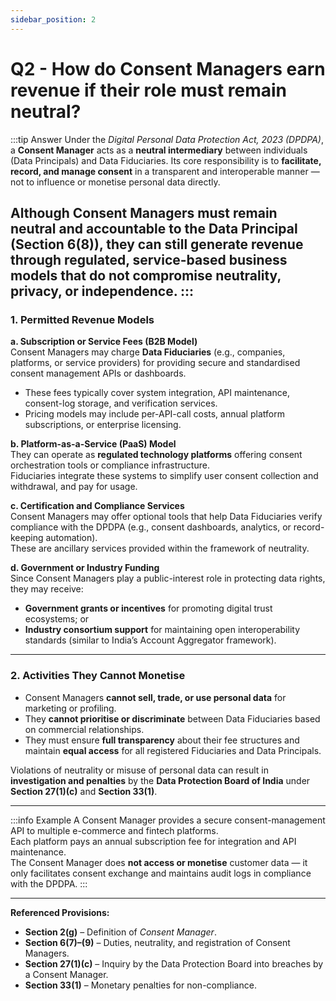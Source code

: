 ```yaml
---
sidebar_position: 2
---
```


# Q2 - How do Consent Managers earn revenue if their role must remain neutral?

:::tip Answer
Under the *Digital Personal Data Protection Act, 2023 (DPDPA)*, a **Consent Manager** acts as a **neutral intermediary** between individuals (Data Principals) and Data Fiduciaries. Its core responsibility is to **facilitate, record, and manage consent** in a transparent and interoperable manner — not to influence or monetise personal data directly.

Although Consent Managers must remain neutral and accountable to the Data Principal (**Section 6(8)**), they can still generate revenue **through regulated, service-based business models** that do not compromise neutrality, privacy, or independence.
:::
---

### **1. Permitted Revenue Models**

**a. Subscription or Service Fees (B2B Model)**  
Consent Managers may charge **Data Fiduciaries** (e.g., companies, platforms, or service providers) for providing secure and standardised consent management APIs or dashboards.  
- These fees typically cover system integration, API maintenance, consent-log storage, and verification services.  
- Pricing models may include per-API-call costs, annual platform subscriptions, or enterprise licensing.

**b. Platform-as-a-Service (PaaS) Model**  
They can operate as **regulated technology platforms** offering consent orchestration tools or compliance infrastructure.  
Fiduciaries integrate these systems to simplify user consent collection and withdrawal, and pay for usage.

**c. Certification and Compliance Services**  
Consent Managers may offer optional tools that help Data Fiduciaries verify compliance with the DPDPA (e.g., consent dashboards, analytics, or record-keeping automation).  
These are ancillary services provided within the framework of neutrality.

**d. Government or Industry Funding**  
Since Consent Managers play a public-interest role in protecting data rights, they may receive:  
- **Government grants or incentives** for promoting digital trust ecosystems; or  
- **Industry consortium support** for maintaining open interoperability standards (similar to India’s Account Aggregator framework).

---

### **2. Activities They Cannot Monetise**

- Consent Managers **cannot sell, trade, or use personal data** for marketing or profiling.  
- They **cannot prioritise or discriminate** between Data Fiduciaries based on commercial relationships.  
- They must ensure **full transparency** about their fee structures and maintain **equal access** for all registered Fiduciaries and Data Principals.

Violations of neutrality or misuse of personal data can result in **investigation and penalties** by the **Data Protection Board of India** under **Section 27(1)(c)** and **Section 33(1)**.

---

:::info Example
A Consent Manager provides a secure consent-management API to multiple e-commerce and fintech platforms.  
Each platform pays an annual subscription fee for integration and API maintenance.  
The Consent Manager does **not access or monetise** customer data — it only facilitates consent exchange and maintains audit logs in compliance with the DPDPA.
:::

---

**Referenced Provisions:**  
- **Section 2(g)** – Definition of *Consent Manager*.  
- **Section 6(7)–(9)** – Duties, neutrality, and registration of Consent Managers.  
- **Section 27(1)(c)** – Inquiry by the Data Protection Board into breaches by a Consent Manager.  
- **Section 33(1)** – Monetary penalties for non-compliance.